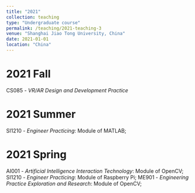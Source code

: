 ```yaml
---
title: "2021"
collection: teaching
type: "Undergraduate course"
permalink: /teaching/2021-teaching-3
venue: "Shanghai Jiao Tong University, China"
date: 2021-01-01
location: "China"
---
```


2021 Fall
======
CS085 - *VR/AR Design and Development Practice*

2021 Summer
======
SI1210 - *Engineer Practicing*: Module of MATLAB;

2021 Spring
======
AI001 - *Artificial Intelligence Interaction Technology*: Module of OpenCV;
SI1210 - *Engineer Practicing*: Module of Raspberry Pi;
ME901 - *Engineering Practice Exploration and Research*: Module of OpenCV;

